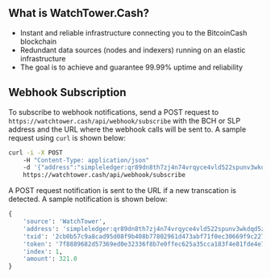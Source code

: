 ## What is WatchTower.Cash?

- Instant and reliable infrastructure connecting you to the BitcoinCash blockchain
- Redundant data sources (nodes and indexers) running on an elastic infrastructure
- The goal is to achieve and guarantee 99.99% uptime and reliability

## Webhook Subscription

To subscribe to webhook notifications, send a POST request to `https://watchtower.cash/api/webhook/subscribe` with the BCH or SLP address and the URL where the webhook calls will be sent to. A sample request using `curl` is shown below:
```bash
curl -i -X POST 
    -H "Content-Type: application/json" 
    -d '{"address":"simpleledger:qr89dn8th7zj4n74vrqyce4vld522spunv3wkdqd5z", "web_url": "https://0f27bf32c670.ngrok.io"}' 
    https://watchtower.cash/api/webhook/subscribe
```

A POST request notification is sent to the URL if a new transcation is detected. A sample notification is shown below:
```python
{
    'source': 'WatchTower',
    'address': 'simpleledger:qr89dn8th7zj4n74vrqyce4vld522spunv3wkdqd5z',
    'txid': '2cb0b57c9a8cad95d08f9b408b77802961d473abf71f0ec30669f9c2272f3d82',
    'token': '7f8889682d57369ed0e32336f8b7e0ffec625a35cca183f4e81fde4e71a538a1',
    'index': 1,
    'amount': 321.0
}
```
